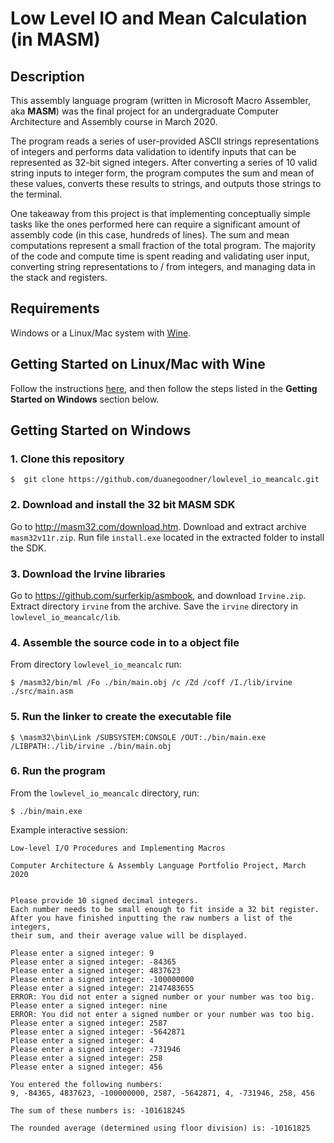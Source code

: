 # Low Level IO and Mean Calculation (in MASM)



## Description

This assembly language program (written in Microsoft Macro Assembler, aka **MASM**) was the final project for an undergraduate Computer Architecture and Assembly course in March 2020.

The program reads a series of user-provided ASCII strings representations of integers and performs data validation to identify inputs that can be represented as 32-bit signed integers. After converting a series of 10 valid string inputs to integer form, the program computes the sum and mean of these values, converts these results to strings, and outputs those strings to the terminal.

One takeaway from this project is that implementing conceptually simple tasks like the ones performed here can require a significant amount of assembly code (in this case, hundreds of lines). The sum and mean computations represent a small fraction of the total program. The majority of the code and compute time is spent reading and validating user input, converting string representations to / from integers, and managing data in the stack and registers.



## Requirements

Windows or a Linux/Mac system with [Wine](https://www.winehq.org/).



## Getting Started on Linux/Mac with Wine

Follow the instructions [here](https://reberhardt.com/blog/programming/2016/01/30/masm-on-mac-or-linux.html), and then follow the steps listed in the **Getting Started on Windows** section below.



## Getting Started on Windows

### 1. Clone this repository

```
$  git clone https://github.com/duanegoodner/lowlevel_io_meancalc.git
```

### 2. Download and install the 32 bit MASM SDK

Go to http://masm32.com/download.htm. Download and extract archive `masm32v11r.zip`. Run file `install.exe` located in the extracted folder to install the SDK.


### 3. Download the Irvine libraries

Go to https://github.com/surferkip/asmbook, and download `Irvine.zip`. Extract directory `irvine` from the archive. Save the `irvine` directory in `lowlevel_io_meancalc/lib`. 

### 4. Assemble the source code in to a object file
From directory `lowlevel_io_meancalc` run:

```
$ /masm32/bin/ml /Fo ./bin/main.obj /c /Zd /coff /I./lib/irvine ./src/main.asm
```

### 5. Run the linker to create the executable file 

```
$ \masm32\bin\Link /SUBSYSTEM:CONSOLE /OUT:./bin/main.exe /LIBPATH:./lib/irvine ./bin/main.obj
```



### 6. Run the program

From the `lowlevel_io_meancalc` directory, run:

```
$ ./bin/main.exe
```

Example interactive session:

```
Low-level I/O Procedures and Implementing Macros

Computer Architecture & Assembly Language Portfolio Project, March 2020


Please provide 10 signed decimal integers.
Each number needs to be small enough to fit inside a 32 bit register.
After you have finished inputting the raw numbers a list of the integers,
their sum, and their average value will be displayed.

Please enter a signed integer: 9
Please enter a signed integer: -84365
Please enter a signed integer: 4837623
Please enter a signed integer: -100000000
Please enter a signed integer: 2147483655
ERROR: You did not enter a signed number or your number was too big.
Please enter a signed integer: nine
ERROR: You did not enter a signed number or your number was too big.
Please enter a signed integer: 2587
Please enter a signed integer: -5642871
Please enter a signed integer: 4
Please enter a signed integer: -731946
Please enter a signed integer: 258
Please enter a signed integer: 456

You entered the following numbers:
9, -84365, 4837623, -100000000, 2587, -5642871, 4, -731946, 258, 456

The sum of these numbers is: -101618245

The rounded average (determined using floor division) is: -10161825
```
